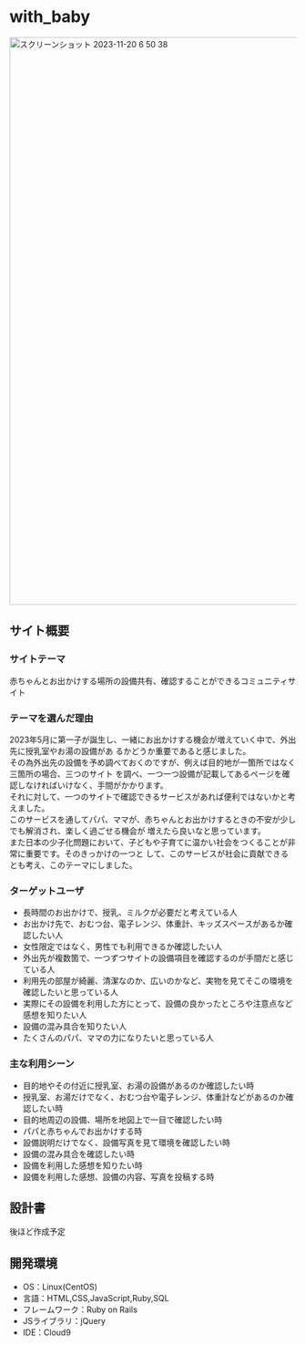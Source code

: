 # with_baby
<img width="996" alt="スクリーンショット 2023-11-20 6 50 38" src="https://github.com/mhky0331/with_baby/assets/141590159/20f67fab-3297-4a6e-87ac-d9ff4e634267">

## サイト概要
### サイトテーマ
赤ちゃんとお出かけする場所の設備共有、確認することができるコミュニティサイト
​
### テーマを選んだ理由
2023年5月に第一子が誕生し、一緒にお出かけする機会が増えていく中で、外出先に授乳室やお湯の設備があ
るかどうか重要であると感じました。<br>
その為外出先の設備を予め調べておくのですが、例えば目的地が一箇所ではなく三箇所の場合、三つのサイト
を調べ、一つ一つ設備が記載してあるページを確認しなければいけなく、手間がかかります。<br>
それに対して、一つのサイトで確認できるサービスがあれば便利ではないかと考えました。<br>
このサービスを通してパパ、ママが、赤ちゃんとお出かけするときの不安が少しでも解消され、楽しく過ごせる機会が
増えたら良いなと思っています。<br>
また日本の少子化問題において、子どもや子育てに温かい社会をつくることが非常に重要です。そのきっかけの一つと
して、このサービスが社会に貢献できるとも考え、このテーマにしました。
### ターゲットユーザ
- 長時間のお出かけで、授乳、ミルクが必要だと考えている人
- お出かけ先で、おむつ台、電子レンジ、体重計、キッズスペースがあるか確認したい人
- 女性限定ではなく、男性でも利用できるか確認したい人
- 外出先が複数箇で、一つずつサイトの設備項目を確認するのが手間だと感じている人
- 利用先の部屋が綺麗、清潔なのか、広いのかなど、実物を見てそこの環境を確認したいと思っている人
- 実際にその設備を利用した方にとって、設備の良かったところや注意点など感想を知りたい人
- 設備の混み具合を知りたい人
- たくさんのパパ、ママの力になりたいと思っている人
​
### 主な利用シーン
- 目的地やその付近に授乳室、お湯の設備があるのか確認したい時
- 授乳室、お湯だけでなく、おむつ台や電子レンジ、体重計などがあるのか確認したい時
- 目的地周辺の設備、場所を地図上で一目で確認したい時
- パパと赤ちゃんでお出かけする時
- 設備説明だけでなく、設備写真を見て環境を確認したい時
- 設備の混み具合を確認したい時
- 設備を利用した感想を知りたい時
- 設備を利用した感想、設備の内容、写真を投稿する時
​
## 設計書
後ほど作成予定
​
## 開発環境
- OS：Linux(CentOS)
- 言語：HTML,CSS,JavaScript,Ruby,SQL
- フレームワーク：Ruby on Rails
- JSライブラリ：jQuery
- IDE：Cloud9
​